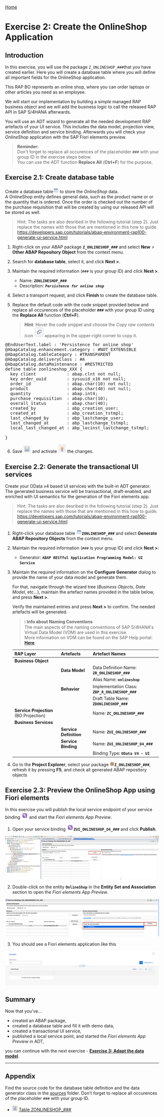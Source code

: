 [Home ](../../README.md)  

# Exercise 2: Create the OnlineShop Application

## Introduction

In this exercise, you will use the package `Z_ONLINESHOP_###`that you have created earlier. 
Here you will create a database table where you will define all important fields for the OnlineShop application.  

This RAP BO represents an online shop, where you can order laptops or other articles you need as an employee. <!--After an article such as a laptop is ordered, a purchase requisition can be created by pressing a button in your application which will trigger an action in your RAP BO.-->  

We will start our implementation by building a simple managed RAP business object and we will add the business logic to call the released RAP API in SAP S/4HANA afterwards.

You will use an ADT wizard to generate all the needed development RAP artefacts of your UI service. This includes the data model, projection view, service definition and service binding. Afterwards you will check your _OnlineShop_ application with the SAP Fiori elements preview. 

> **Reminder:**   
> Don't forget to replace all occurences of the placeholder **`###`** with your group ID in the exercise steps below.  
> You can use the ADT function **Replace All** (**Ctrl+F**) for the purpose.    


## Exercise 2.1: Create database table

Create a database table![table](../../images/adt_tabl.png) to store the _OnlineShop_ data.   
A OnlineShop entity defines general data, such as the product name or or the quantity that is ordered. Once the order is checked out the number of the purchase requisition that will be created by using our released API will be stored as well.   

> Hint: 
> The tasks are also desribed in the following tutorial (step 2). Just replace the names with those that are mentioned in this how to guide.  
> https://developers.sap.com/tutorials/abap-environment-rap100-generate-ui-service.html

   1. Right-click on your ABAP package **`Z_ONLINESHOP_###`** and select **New** > **Other ABAP Repository Object** from the context menu.
         
   2. Search for **database table**, select it, and click **Next >**.
   
   3. Maintain the required information (`###` is your group ID) and click **Next >**.
      - Name: **`ZONLINESHOP_###`**  
      - Description: _**`Persistence for online shop`**_                  

   4. Select a transport request, and click **Finish** to create the database table.
   
   5. Replace the default code with the code snippet provided below and replace all occurences of the placeholder **`###`** with your group ID using the **Replace All** function (**Ctrl+F**).    
 
      > **Hint**: Hover the code snippet and choose the _Copy raw contents_ icon <img src="../../images/copyrawcontents.png" alt="table" width="30px"> appearing in the upper-right corner to copy it. 
      
<pre lang="ABAP">
@EndUserText.label : 'Persistence for online shop'
@AbapCatalog.enhancement.category : #NOT_EXTENSIBLE
@AbapCatalog.tableCategory : #TRANSPARENT
@AbapCatalog.deliveryClass : #A
@AbapCatalog.dataMaintenance : #RESTRICTED
define table zonlineshop_XXX {
  key client            : abap.clnt not null;
  key order_uuid        : sysuuid_x16 not null;
  order_id              : abap.char(10) not null;
  product               : abap.char(40) not null;
  quantity              : abap.int4;
  purchase_requisition  : abap.char(10);
  overall_status        : abap.char(40);
  created_by            : abp_creation_user;
  created_at            : abp_creation_tstmpl;
  last_changed_by       : abp_lastchange_user;
  last_changed_at       : abp_lastchange_tstmpl;
  local_last_changed_at : abp_locinst_lastchange_tstmpl;

}
</pre>
       
   6. Save ![save icon](../../images/adt_save.png) and activate ![activate icon](../../images/adt_activate.png) the changes.
   
## Exercise 2.2: Generate the transactional UI services

Create your OData v4 based UI services with the built-in ADT generator.   
The generated business service will be transactional, draft-enabled, and enriched with UI semantics for the generation of the Fiori elements app.

> Hint: 
> The tasks are also desribed in the following tutorial (step 2). Just replace the names with those that are mentioned in this how to guide.  
> https://developers.sap.com/tutorials/abap-environment-rap100-generate-ui-service.html


   1. Right-click your database table ![table](../../images/adt_tabl.png)**`ZONLINESHOP_###`**  and select **Generate ABAP Repository Objects** from the context menu.        
   
   2. Maintain the required information  (`###` is your group ID) and click **Next >**:
        - Generator: **`ABAP RESTful Application Programming Model: UI Service`**
        
   3. Maintain the required information on the **Configure Generator** dialog to provide the name of your data model and generate them.         

      For that, navigate through the wizard tree (_Business Objects_, _Data Model_, etc...), maintain the artefact names provided in the table below, 
      and press **Next >**.
 
      Verify the maintained entries and press **Next >** to confirm. The needed artefacts will be generated. 

      > ℹ **Info about Naming Conventions**     
      > The main aspects of the naming conventions of SAP S/4HANA's Virtual Data Model (VDM) are used in this exercise.  
      > More information on VDM can be found on the SAP Help portal: **[Here](https://help.sap.com/docs/SAP_S4HANA_CLOUD/0f69f8fb28ac4bf48d2b57b9637e81fa/8a8cee943ef944fe8936f4cc60ba9bc1.html)**.
 
  
      
      | **RAP Layer**          |  **Artefacts**           | **Artefact Names**                                       |     
      |:---------------------- |:------------------------ |:-------------------------------------------------------- |
      | **Business Object**    |                          |                                                          |                        
      |                        |  **Data Model**          |  Data Definition Name:   **`ZR_ONLINESHOP_###`**    |
      |                        |                          |  Alias Name:             **`onlineshop`**                    |   
      |                        |  **Behavior**            |  Implementation Class:   **`ZBP_R_ONLINESHOP_###`**   |
      |                        |                          |  Draft Table Name:       **`ZDONLINESHOP_###`**          |
      | **Service Projection** (BO Projection)  |         |  Name:                   **`ZC_ONLINESHOP_###`**    |   
      | **Business Services**  |                          |                                                          |          
      |                        |  **Service Definition**  |  Name:         **`ZUI_ONLINESHOP_###`**               |
      |                        |  **Service Binding**     |  Name:         **`ZUI_ONLINESHOP_O4_###`**            |
      |                        |                          |  Binding Type: **`OData V4 - UI`**                       |
                       
      
   4. Go to the **Project Explorer**, select your package ![package](../../images/adt_package.png)**`Z_ONLINESHOP_###`**, refresh it by pressing **F5**, and check all generated ABAP repository objects 


 
## Exercise 2.3: Preview the OnlineShop App using Fiori elements


In this exercise you will publish the local service endpoint of your service binding ![service binding](../../images/adt_srvb.png) and start the _Fiori elements App Preview_.

   1. Open your service binding ![service binding](../../images/adt_srvb.png)**`ZUI_ONLINESHOP_O4_###`** and click **Publish**.

   ![Publish](images/105_publish_service_binding_on_prem.png)
   
   2. Double-click on the entity **`OnlineShop`** in the **Entity Set and Association** section to open the _Fiori elements App Preview_.   

   ![Preview](images/107_publish_service_binding_on_prem.png)
   
   3. You should see a Fiori elements application like this

   ![Fiori elements app](images/109_publish_service_binding_on_prem.png)


      
<!--
## Exercise 2.4: Preview the Online Shop App in SAP S/4HANA on premise


> Publishing the local service endpoint of your service binding **in on premise systems** does not work from within ADT. 
> Therefore you have to publish the Service Binding locally using transaction **/IWFND/V4_ADMIN**.

> Hint:
> The screen shots show the steps for the *Travel* app. Please use the names and strings provided in this script in **step 4 & 5** and do NOT enter the names you see on the screen shots.  

<details>
  <summary>Click to expand!</summary>

   1. In the menu click on the button *Run ABAP Development Object as ABAP Application in SAPGUI* or press **Alt+F8**
 
      ![start_transaction](images/100_publish_service_binding_on_prem.png)   
   
   2. Type **/iwfnd/v4_admin** as a search string and double-click on the entry **/IWFND/V4_ADMIN (Transaction)**   
     
      ![v4_admin](images/110_publish_service_binding_on_prem.png)   
   
   3. Click the button **Publish Service Groups** to get a list of service groups that can be published.
 
      ![v4_admin](images/120_publish_service_binding_on_prem.png)  
 
   4. Enter following values to search for the service group of your service and press the button **Get Service Groups**   
      
      System Alias: `LOCAL`  
      Service Group ID: `Z*###*`  

      ![v4_admin](images/130_publish_service_binding_on_prem.png)        

   5. Select the entry `ZUI_ONLINESHOP_O4_###` from the list and press the button **Publish Service Groups**   
 
      ![v4_admin](images/140_publish_service_binding_on_prem.png) 
 
   6. In the following popup enter a meaningful description such as `Online Shop App ###`   
      
      ![v4_admin](images/150_publish_service_binding_on_prem.png) 
 
   7. You are now asked to provide a customizing request. Choose an existing customizing request or create a new one and choose a meaningful description.
 
      ![v4_admin](images/160_publish_service_binding_on_prem.png)   
 
   8. Confirm the success message and press **Enter**. 
 
      ![v4_admin](images/170_publish_service_binding_on_prem.png)    
 
   9. Navigate back to your service binding in the project explorer. Right click on it and choose **Refresh**   
 
      ![v4_admin](images/180_publish_service_binding_on_prem.png)   ** 
 
   10. Check that your service bindings is now published and choose the entity **OnlineShop** and press the button **Preview**   
 
</details>

-->

## Summary 


Now that you've... 
- created an ABAP package,
- created a database table and fill it with demo data,
- created a transactional UI service,
- published a local service point, and started the _Fiori elements App Preview_ in ADT,

you can continue with the next exercise - **[Exercise 3: Adapt the data model](../ex3/README.md)**.


---

## Appendix


Find the source code for the database table definition and the data generator class in the [sources](sources) folder. Don't forget to replace all occurences of the placeholder `###` with your group ID.

- ![document](../../images/doc.png) [Table ZONLINESHOP_###](sources/ZONLINESHOP_%23%23%23.txt)

